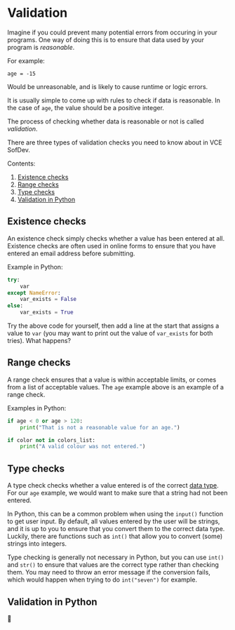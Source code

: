 # Validation

Imagine if you could prevent many potential errors from occuring in your programs. One way of doing this is to ensure that data used by your program is _reasonable_.

For example:

`age = -15`

Would be unreasonable, and is likely to cause runtime or logic errors.

It is usually simple to come up with rules to check if data is reasonable. In the case of `age`, the value should be a positive integer.

The process of checking whether data is reasonable or not is called _validation_.

There are three types of validation checks you need to know about in VCE SofDev.

Contents:

1. [Existence checks](#existence-checks)
1. [Range checks](#range-checks)
1. [Type checks](#type-checks)
1. [Validation in Python](#validation-in-python)

## Existence checks

An existence check simply checks whether a value has been entered at all. Existence checks are often used in online forms to ensure that you have entered an email address before submitting.

Example in Python:

```python
try:
    var
except NameError:
    var_exists = False
else:
    var_exists = True
```

Try the above code for yourself, then add a line at the start that assigns a value to `var` (you may want to print out the value of `var_exists` for both tries). What happens?

## Range checks

A range check ensures that a value is within acceptable limits, or comes from a list of acceptable values. The `age` example above is an example of a range check.

Examples in Python:

```python
if age < 0 or age > 120:
    print("That is not a reasonable value for an age.")
```

```python
if color not in colors_list:
    print("A valid colour was not entered.")
```
## Type checks

A type check checks whether a value entered is of the correct [data type](kk311.md). For our `age` example, we would want to make sure that a string had not been entered.

In Python, this can be a common problem when using the `input()` function to get user input. By default, all values entered by the user will be strings, and it is up to you to ensure that you convert them to the correct data type. Luckily, there are functions such as `int()` that allow you to convert (some) strings into integers.

Type checking is generally not necessary in Python, but you can use `int()` and `str()` to ensure that values are the correct type rather than checking them. You may need to throw an error message if the conversion fails, which would happen when trying to do `int("seven")` for example.

## Validation in Python

🚧